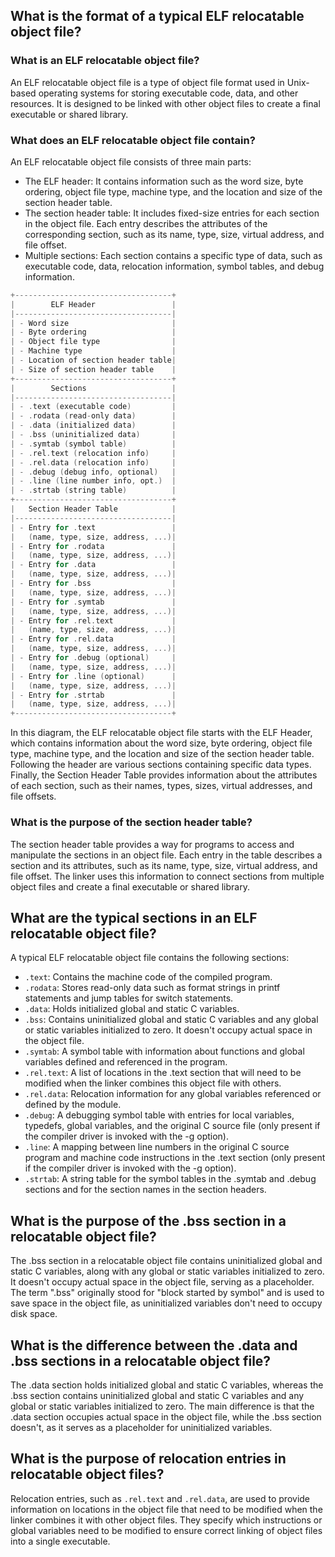 ## What is the format of a typical ELF relocatable object file?
### What is an ELF relocatable object file?

An ELF relocatable object file is a type of object file format used in Unix-based operating systems for storing executable code, data, and other resources. It is designed to be linked with other object files to create a final executable or shared library.

### What does an ELF relocatable object file contain?

An ELF relocatable object file consists of three main parts:

-   The ELF header: It contains information such as the word size, byte ordering, object file type, machine type, and the location and size of the section header table.
-   The section header table: It includes fixed-size entries for each section in the object file. Each entry describes the attributes of the corresponding section, such as its name, type, size, virtual address, and file offset.
-   Multiple sections: Each section contains a specific type of data, such as executable code, data, relocation information, symbol tables, and debug information.
```c
+-----------------------------------+
|        ELF Header                 |
|-----------------------------------|
| - Word size                       |
| - Byte ordering                   |
| - Object file type                |
| - Machine type                    |
| - Location of section header table|
| - Size of section header table    |
+-----------------------------------+
|        Sections                   |
|-----------------------------------|
| - .text (executable code)         |
| - .rodata (read-only data)        |
| - .data (initialized data)        |
| - .bss (uninitialized data)       |
| - .symtab (symbol table)          |
| - .rel.text (relocation info)     |
| - .rel.data (relocation info)     |
| - .debug (debug info, optional)   |
| - .line (line number info, opt.)  |
| - .strtab (string table)          |
+-----------------------------------+
|   Section Header Table            |
|-----------------------------------|
| - Entry for .text                 |
|   (name, type, size, address, ...)|
| - Entry for .rodata               |
|   (name, type, size, address, ...)|
| - Entry for .data                 |
|   (name, type, size, address, ...)|
| - Entry for .bss                  |
|   (name, type, size, address, ...)|
| - Entry for .symtab               |
|   (name, type, size, address, ...)|
| - Entry for .rel.text             |
|   (name, type, size, address, ...)|
| - Entry for .rel.data             |
|   (name, type, size, address, ...)|
| - Entry for .debug (optional)     |
|   (name, type, size, address, ...)|
| - Entry for .line (optional)      |
|   (name, type, size, address, ...)|
| - Entry for .strtab               |
|   (name, type, size, address, ...)|
+-----------------------------------+
```
In this diagram, the ELF relocatable object file starts with the ELF Header, which contains information about the word size, byte ordering, object file type, machine type, and the location and size of the section header table. Following the header are various sections containing specific data types. Finally, the Section Header Table provides information about the attributes of each section, such as their names, types, sizes, virtual addresses, and file offsets.

### What is the purpose of the section header table?

The section header table provides a way for programs to access and manipulate the sections in an object file. Each entry in the table describes a section and its attributes, such as its name, type, size, virtual address, and file offset. The linker uses this information to connect sections from multiple object files and create a final executable or shared library.

## What are the typical sections in an ELF relocatable object file?

A typical ELF relocatable object file contains the following sections:

-   `.text`: Contains the machine code of the compiled program.
-   `.rodata`: Stores read-only data such as format strings in printf statements and jump tables for switch statements.
-   `.data`: Holds initialized global and static C variables.
-   `.bss`: Contains uninitialized global and static C variables and any global or static variables initialized to zero. It doesn't occupy actual space in the object file.
-   `.symtab`: A symbol table with information about functions and global variables defined and referenced in the program.
-   `.rel.text`: A list of locations in the .text section that will need to be modified when the linker combines this object file with others.
-   `.rel.data`: Relocation information for any global variables referenced or defined by the module.
-   `.debug`: A debugging symbol table with entries for local variables, typedefs, global variables, and the original C source file (only present if the compiler driver is invoked with the -g option).
-   `.line`: A mapping between line numbers in the original C source program and machine code instructions in the .text section (only present if the compiler driver is invoked with the -g option).
-   `.strtab`: A string table for the symbol tables in the .symtab and .debug sections and for the section names in the section headers.

## What is the purpose of the .bss section in a relocatable object file?

The .bss section in a relocatable object file contains uninitialized global and static C variables, along with any global or static variables initialized to zero. It doesn't occupy actual space in the object file, serving as a placeholder. The term ".bss" originally stood for "block started by symbol" and is used to save space in the object file, as uninitialized variables don't need to occupy disk space.

## What is the difference between the .data and .bss sections in a relocatable object file?

The .data section holds initialized global and static C variables, whereas the .bss section contains uninitialized global and static C variables and any global or static variables initialized to zero. The main difference is that the .data section occupies actual space in the object file, while the .bss section doesn't, as it serves as a placeholder for uninitialized variables.

## What is the purpose of relocation entries in relocatable object files?

Relocation entries, such as `.rel.text` and `.rel.data`, are used to provide information on locations in the object file that need to be modified when the linker combines it with other object files. They specify which instructions or global variables need to be modified to ensure correct linking of object files into a single executable.